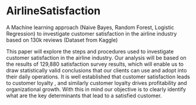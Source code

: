 # AirlineSatisfaction
 A Machine learning approach (Naive Bayes, Random Forest, Logistic Regression) to investigate customer satisfaction in the airline industry based on 130k reviews (Dataset from Kaggle)

 This paper will explore the steps and procedures used to investigate customer satisfaction in the airline industry. Our analysis will be based on the results of 129,880 satisfaction survey results, which will enable us to draw statistically valid conclusions that our clients can use and adopt into their daily operations. It is well established that customer satisfaction leads to customer loyalty , and similarly customer loyalty drives profitability and organizational growth. With this in mind our objective is to clearly identify what are the key determinants that lead to a satisfied customer.

